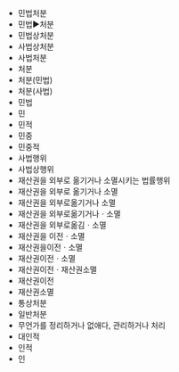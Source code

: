 - 민법처분
- 민법▶️처분
- 민법상처분
- 사법상처분
- 사법처분
- 처분
- 처분(민법)
- 처분(사법)
- 민법
- 민
- 민적
- 민중
- 민중적
- 사법행위
- 사법상행위
- 재산권을 외부로 옮기거나 소멸시키는 법률행위
- 재산권을 외부로 옮기거나 소멸
- 재산권을 외부로옮기거나 소멸
- 재산권을 외부로옮기거나ㆍ소멸
- 재산권을 외부로옮김ㆍ소멸
- 재산권을 이전ㆍ소멸
- 재산권을이전ㆍ소멸
- 재산권이전ㆍ소멸
- 재산권이전ㆍ재산권소멸
- 재산권이전
- 재산권소멸
- 통상처분
- 일반처분
- 무언가를 정리하거나 없애다, 관리하거나 처리
- 대인적
- 인적
- 인